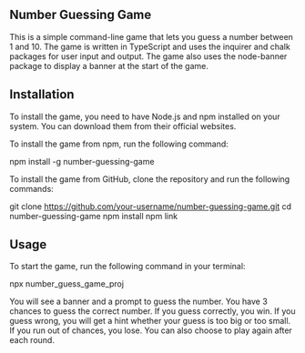 ## Number Guessing Game
This is a simple command-line game that lets you guess a number between 1 and 10. The game is written in TypeScript and uses the inquirer and chalk packages for user input and output. The game also uses the node-banner package to display a banner at the start of the game.

## Installation
To install the game, you need to have Node.js and npm installed on your system. You can download them from their official websites.

To install the game from npm, run the following command:

npm install -g number-guessing-game

To install the game from GitHub, clone the repository and run the following commands:

git clone https://github.com/your-username/number-guessing-game.git
cd number-guessing-game
npm install
npm link

## Usage
To start the game, run the following command in your terminal:

npx number_guess_game_proj

You will see a banner and a prompt to guess the number. You have 3 chances to guess the correct number. If you guess correctly, you win. If you guess wrong, you will get a hint whether your guess is too big or too small. If you run out of chances, you lose. You can also choose to play again after each round.
